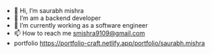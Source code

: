 - 👋 Hi, I’m saurabh mishra
- 👀 I’m am a backend developer
- 🌱 I’m currently working as a software engineer
- 📫 How to reach me smishra9109@gmail.com
- portfolio https://portfolio-craft.netlify.app/portfolio/saurabh.mishra

<!---
saurabh3569/saurabh3569 is a ✨ special ✨ repository because its `README.md` (this file) appears on your GitHub profile.
You can click the Preview link to take a look at your changes.
--->
